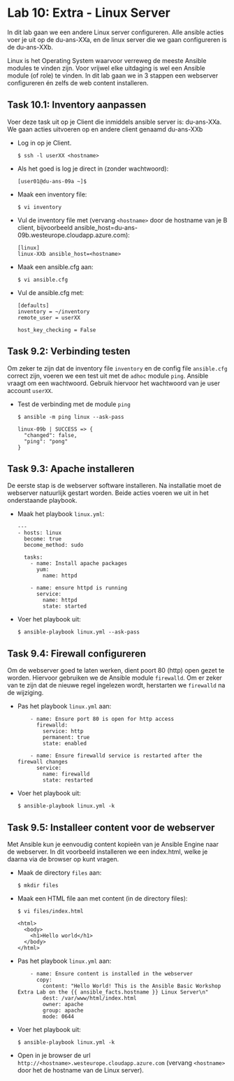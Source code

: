 # Lab 10: Extra - Linux Server

In dit lab gaan we een andere Linux server configureren. Alle ansible acties voer je uit op de du-ans-XXa, en de linux server die we gaan configureren is de du-ans-XXb. 

Linux is het Operating System waarvoor verreweg de meeste Ansible modules te vinden zijn. Voor vrijwel elke uitdaging is wel een Ansible module (of role) te vinden. In dit lab gaan we in 3 stappen een webserver configureren én zelfs de web content installeren. 

## Task 10.1: Inventory aanpassen

Voer deze task uit op je Client die inmiddels ansible server is: du-ans-XXa. We gaan acties uitvoeren op en andere client genaamd du-ans-XXb

* Log in op je Client.

  ``$ ssh -l userXX <hostname>`` 

* Als het goed is log je direct in (zonder wachtwoord):

  ``` 
  [user01@du-ans-09a ~]$ 
  ```

* Maak een inventory file:

  ``$ vi inventory``

* Vul de inventory file met (vervang ``<hostname>`` door de hostname van je B client, bijvoorbeeld ansible_host=du-ans-09b.westeurope.cloudapp.azure.com):

  ```
  [linux]
  linux-XXb ansible_host=<hostname>
  ```
  
* Maak een ansible.cfg aan:

  ``$ vi ansible.cfg``

* Vul de ansible.cfg met:

  ```
  [defaults]
  inventory = ~/inventory
  remote_user = userXX
  
  host_key_checking = False
  ```

## Task 9.2: Verbinding testen

Om zeker te zijn dat de inventory file ``inventory`` en de config file ``ansible.cfg`` correct zijn, voeren we een test uit met de ``adhoc`` module ``ping``. Ansible vraagt om een wachtwoord. Gebruik hiervoor het wachtwoord van je user account ``userXX``.

* Test de verbinding met de module ``ping``

  ``$ ansible -m ping linux --ask-pass``
  
  ```
  linux-09b | SUCCESS => {
    "changed": false,
    "ping": "pong"
  }
  ```
  
## Task 9.3: Apache installeren

De eerste stap is de webserver software installeren. Na installatie moet de webserver natuurlijk gestart worden. Beide acties voeren we uit in het onderstaande playbook.

* Maak het playbook ``linux.yml``:

  ```
  ---
  - hosts: linux
    become: true
    become_method: sudo

    tasks:
      - name: Install apache packages
        yum:
          name: httpd

      - name: ensure httpd is running
        service:
          name: httpd 
          state: started
  ```

* Voer het playbook uit:

  ``$ ansible-playbook linux.yml --ask-pass``
  
## Task 9.4: Firewall configureren

Om de webserver goed te laten werken, dient poort 80 (http) open gezet te worden. Hiervoor gebruiken we de Ansible module ``firewalld``. Om er zeker van te zijn dat de nieuwe regel ingelezen wordt, herstarten we ``firewalld`` na de wijziging. 
 
* Pas het playbook ``linux.yml`` aan:
 
  ```
      - name: Ensure port 80 is open for http access
        firewalld:
          service: http
          permanent: true
          state: enabled

      - name: Ensure firewalld service is restarted after the firewall changes
        service: 
          name: firewalld 
          state: restarted
   ```

* Voer het playbook uit:

  ``$ ansible-playbook linux.yml -k``
   
## Task 9.5: Installeer content voor de webserver

Met Ansible kun je eenvoudig content kopieën van je Ansible Engine naar de webserver. In dit voorbeeld installeren we een index.html, welke je daarna via de browser op kunt vragen.

* Maak de directory ``files`` aan:
  
  ``$ mkdir files``
  
* Maak een HTML file aan met content (in de directory files):

  ``$ vi files/index.html``
  
  ```
  <html>
    <body>
      <h1>Hello world</h1>
    </body>
  </html>
  ```
  
* Pas het playbook ``linux.yml`` aan:

  ```
      - name: Ensure content is installed in the webserver
        copy:
          content: "Hello World! This is the Ansible Basic Workshop Extra Lab on the {{ ansible_facts.hostname }} Linux Server\n"
          dest: /var/www/html/index.html
          owner: apache
          group: apache
          mode: 0644
  ```
    
* Voer het playbook uit:

  ``$ ansible-playbook linux.yml -k``
  
* Open in je browser de url ``http://<hostname>.westeurope.cloudapp.azure.com`` (vervang ``<hostname>`` door het de hostname van de Linux server).
